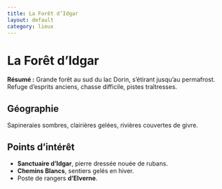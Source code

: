 ```yaml
---
title: La Forêt d’Idgar
layout: default
category: lieux
---
```

# La Forêt d’Idgar

**Résumé :** Grande forêt au sud du lac Dorin, s’étirant jusqu’au permafrost. Refuge d’esprits anciens, chasse difficile, pistes traîtresses.

## Géographie
Sapineraies sombres, clairières gelées, rivières couvertes de givre.

## Points d’intérêt
- **Sanctuaire d’Idgar**, pierre dressée nouée de rubans.
- **Chemins Blancs**, sentiers gelés en hiver.
- Poste de rangers **d’Elverne**.

